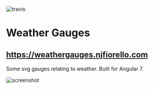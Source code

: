![travis](https://travis-ci.org/melgish/weather-gauges.svg?branch=master)

# Weather Gauges
## https://weathergauges.njfiorello.com
Some svg gauges relating to weather.  Built for Angular 7.

![screenshot](https://user-images.githubusercontent.com/12336197/38342888-030520e8-384f-11e8-9501-1d85617a8ed3.png)




